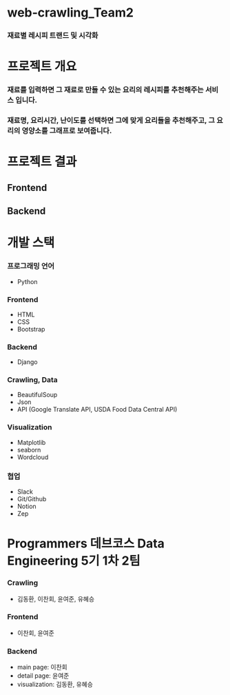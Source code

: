 # web-crawling_Team2
### 재료별 레시피 트랜드 및 시각화

# 프로젝트 개요
### 재료를 입력하면 그 재료로 만들 수 있는 요리의 레시피를 추천해주는 서비스 입니다.
### 재료명, 요리시간, 난이도를 선택하면 그에 맞게 요리들을 추천해주고, 그 요리의 영양소를 그래프로 보여줍니다.

# 프로젝트 결과
## Frontend

## Backend

# 개발 스택
### 프로그래밍 언어
+ Python
  
### Frontend
+ HTML
+ CSS
+ Bootstrap

### Backend
+ Django

### Crawling, Data
+ BeautifulSoup
+ Json
+ API (Google Translate API, USDA Food Data Central API)

### Visualization
+ Matplotlib
+ seaborn
+ Wordcloud

### 협업
+ Slack
+ Git/Github
+ Notion
+ Zep

# Programmers 데브코스 Data Engineering 5기 1차 2팀
### Crawling
+ 김동환, 이찬회, 윤여준, 유혜승

### Frontend
+ 이찬회, 윤여준

### Backend
+ main page: 이찬회
+ detail page: 윤여준
+ visualization: 김동환, 유혜승
